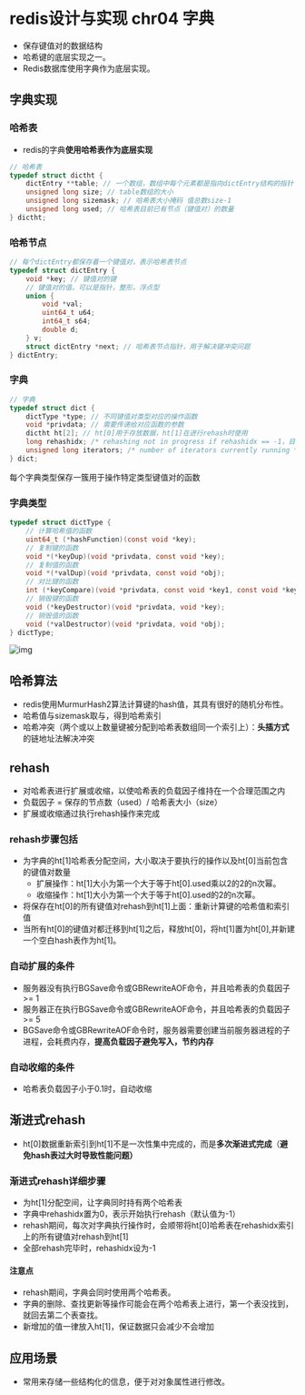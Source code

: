 ﻿# redis设计与实现 chr04 字典

* 保存键值对的数据结构
* 哈希键的底层实现之一。
* Redis数据库使用字典作为底层实现。



## 字典实现

### 哈希表

* redis的字典**使用哈希表作为底层实现**

```c
// 哈希表
typedef struct dictht {
    dictEntry **table; // 一个数组，数组中每个元素都是指向dictEntry结构的指针
    unsigned long size; // table数组的大小
    unsigned long sizemask; // 哈希表大小掩码 值总数size-1
    unsigned long used; // 哈希表目前已有节点（键值对）的数量
} dictht;

```

### 哈希节点

```c
// 每个dictEntry都保存着一个键值对，表示哈希表节点
typedef struct dictEntry {
    void *key; // 键值对的键
    // 键值对的值，可以是指针，整形，浮点型
    union { 
        void *val;
        uint64_t u64;
        int64_t s64;
        double d;
    } v;
    struct dictEntry *next; // 哈希表节点指针，用于解决键冲突问题
} dictEntry;

```

### 字典

```c
// 字典
typedef struct dict {
    dictType *type; // 不同键值对类型对应的操作函数
    void *privdata; // 需要传递给对应函数的参数
    dictht ht[2]; // ht[0]用于存放数据，ht[1]在进行rehash时使用
    long rehashidx; /* rehashing not in progress if rehashidx == -1，目前rehash的进度 渐进式rehash时使用*/
    unsigned long iterators; /* number of iterators currently running */
} dict;

```

每个字典类型保存一簇用于操作特定类型键值对的函数

### 字典类型

```c
typedef struct dictType {
    // 计算哈希值的函数
    uint64_t (*hashFunction)(const void *key);
    // 复制键的函数
    void *(*keyDup)(void *privdata, const void *key);
    // 复制值的函数
    void *(*valDup)(void *privdata, const void *obj);
    // 对比键的函数
    int (*keyCompare)(void *privdata, const void *key1, const void *key2);  
    // 销毁键的函数
    void (*keyDestructor)(void *privdata, void *key);
    // 销毁值的函数
    void (*valDestructor)(void *privdata, void *obj);
} dictType;

```

![img](https://p1-jj.byteimg.com/tos-cn-i-t2oaga2asx/gold-user-assets/2018/12/14/167ac471ba2b2b76~tplv-t2oaga2asx-watermark.awebp)



## 哈希算法

- redis使用MurmurHash2算法计算键的hash值，其具有很好的随机分布性。
- 哈希值与sizemask取与，得到哈希索引
- 哈希冲突（两个或以上数量键被分配到哈希表数组同一个索引上）：**头插方式**的链地址法解决冲突



## rehash

- 对哈希表进行扩展或收缩，以使哈希表的负载因子维持在一个合理范围之内
- 负载因子 = 保存的节点数（used）/ 哈希表大小（size）
- 扩展或收缩通过执行rehash操作来完成



### rehash步骤包括

* 为字典的ht[1]哈希表分配空间，大小取决于要执行的操作以及ht[0]当前包含的键值对数量
  - 扩展操作：ht[1]大小为第一个大于等于ht[0].used乘以2的2的n次幂。
  - 收缩操作：ht[1]大小为第一个大于等于ht[0].used的2的n次幂。
* 将保存在ht[0]的所有键值对rehash到ht[1]上面：重新计算键的哈希值和索引值
* 当所有ht[0]的键值对都迁移到ht[1]之后，释放ht[0]，将ht[1]置为ht[0],并新建一个空白hash表作为ht[1]。



### 自动扩展的条件

- 服务器没有执行BGSave命令或GBRewriteAOF命令，并且哈希表的负载因子 >= 1
- 服务器正在执行BGSave命令或GBRewriteAOF命令，并且哈希表的负载因子 >= 5
- BGSave命令或GBRewriteAOF命令时，服务器需要创建当前服务器进程的子进程，会耗费内存，**提高负载因子避免写入，节约内存**

### 自动收缩的条件

- 哈希表负载因子小于0.1时，自动收缩



## 渐进式rehash

* ht[0]数据重新索引到ht[1]不是一次性集中完成的，而是**多次渐进式完成**（**避免hash表过大时导致性能问题）**



### 渐进式rehash详细步骤

* 为ht[1]分配空间，让字典同时持有两个哈希表
* 字典中rehashidx置为0，表示开始执行rehash（默认值为-1）
* rehash期间，每次对字典执行操作时，会顺带将ht[0]哈希表在rehashidx索引上的所有键值对rehash到ht[1]
* 全部rehash完毕时，rehashidx设为-1

#### 注意点

- rehash期间，字典会同时使用两个哈希表。
- 字典的删除、查找更新等操作可能会在两个哈希表上进行，第一个表没找到，就回去第二个表查找。
- 新增加的值一律放入ht[1]，保证数据只会减少不会增加



## 应用场景

* 常用来存储一些结构化的信息，便于对对象属性进行修改。
